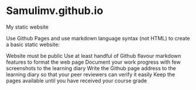 # Samulimv.github.io
My static website

Use Github Pages and use markdown language syntax (not HTML) to create a basic static website:

Website must be public
Use at least handful of Github flavour markdown features to format the web page
Document your work progress with few screenshots to the learning diary
Write the Github page address to the learning diary so that your peer reviewers can verify it easily
Keep the pages available until you have received your course grade
